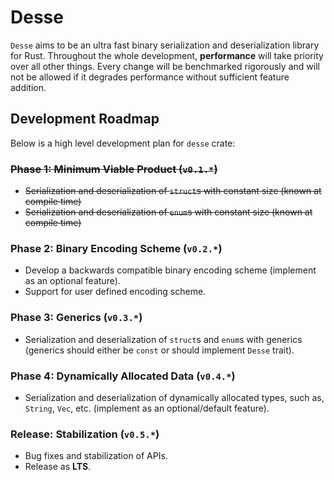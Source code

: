 # Desse

`Desse` aims to be an ultra fast binary serialization and deserialization library for Rust. Throughout the whole
development, **performance** will take priority over all other things. Every change will be benchmarked rigorously and
will not be allowed if it degrades performance without sufficient feature addition.

## Development Roadmap

Below is a high level development plan for `desse` crate:

### ~~Phase 1: Minimum Viable Product (`v0.1.*`)~~

- ~~Serialization and deserialization of `struct`s with constant size (known at compile time)~~
- ~~Serialization and deserialization of `enum`s with constant size (known at compile time)~~

### Phase 2: Binary Encoding Scheme (`v0.2.*`)

- Develop a backwards compatible binary encoding scheme (implement as an optional feature).
- Support for user defined encoding scheme.

### Phase 3: Generics (`v0.3.*`)

- Serialization and deserialization of `struct`s and `enum`s with generics (generics should either be `const` or
  should implement `Desse` trait).

### Phase 4: Dynamically Allocated Data (`v0.4.*`)

- Serialization and deserialization of dynamically allocated types, such as, `String`, `Vec`, etc. (implement as an
  optional/default feature).

### **Release**: Stabilization (`v0.5.*`)

- Bug fixes and stabilization of APIs.
- Release as **LTS**.
